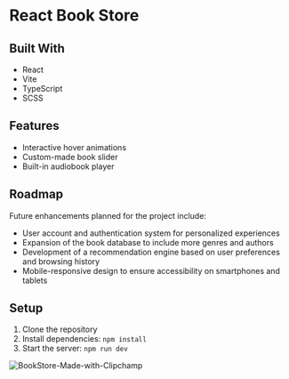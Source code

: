 # React Book Store

## Built With

- React
- Vite
- TypeScript
- SCSS

## Features

- Interactive hover animations
- Custom-made book slider
- Built-in audiobook player

## Roadmap

Future enhancements planned for the project include:

- User account and authentication system for personalized experiences
- Expansion of the book database to include more genres and authors
- Development of a recommendation engine based on user preferences and browsing history
- Mobile-responsive design to ensure accessibility on smartphones and tablets

## Setup

1. Clone the repository
2. Install dependencies: `npm install`
3. Start the server: `npm run dev`

![BookStore-Made-with-Clipchamp](https://github.com/SKom2/react-ts-book-store/assets/103752057/153a4814-8a8e-4462-9b0f-45c7c672c38b)
